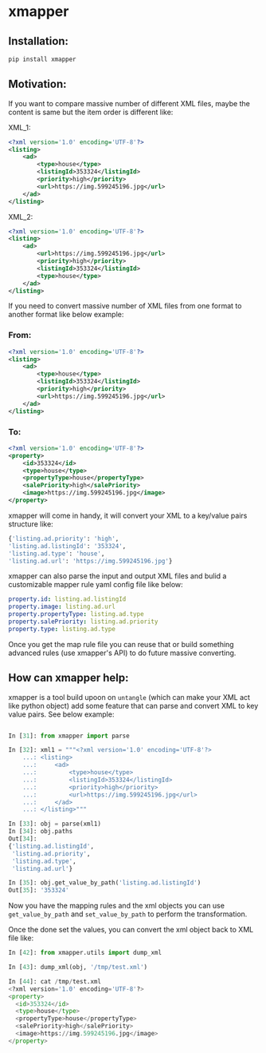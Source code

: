 # xmapper

## Installation:
```bash
pip install xmapper
```

## Motivation:
If you want to compare massive number of different XML files, maybe the content is same
 but the item order is different like:
 
 XML_1:
```xml
<?xml version='1.0' encoding='UTF-8'?>
<listing>
    <ad>
        <type>house</type>
        <listingId>353324</listingId>
        <priority>high</priority>
        <url>https://img.599245196.jpg</url>
    </ad>
</listing>
```

 XML_2:
```xml
<?xml version='1.0' encoding='UTF-8'?>
<listing>
    <ad>
        <url>https://img.599245196.jpg</url>
        <priority>high</priority>
        <listingId>353324</listingId>
        <type>house</type>
    </ad>
</listing>
```

If you need to convert massive number of XML files from one format to another format like below example:

### From:
```xml
<?xml version='1.0' encoding='UTF-8'?>
<listing>
    <ad>
        <type>house</type>
        <listingId>353324</listingId>
        <priority>high</priority>
        <url>https://img.599245196.jpg</url>
    </ad>
</listing>
```
### To:
```xml
<?xml version='1.0' encoding='UTF-8'?>
<property>
    <id>353324</id>
    <type>house</type>
    <propertyType>house</propertyType>
    <salePriority>high</salePriority>
    <image>https://img.599245196.jpg</image>
</property>
```
xmapper will come in handy, it will convert your XML to a key/value pairs
 structure like:
 ```python
{'listing.ad.priority': 'high',
 'listing.ad.listingId': '353324',
 'listing.ad.type': 'house',
 'listing.ad.url': 'https://img.599245196.jpg'}
```

xmapper can also parse the input and output XML files and bulid a customizable
 mapper rule yaml config file like below:
```yaml
property.id: listing.ad.listingId
property.image: listing.ad.url
property.propertyType: listing.ad.type
property.salePriority: listing.ad.priority
property.type: listing.ad.type
```
Once you get the map rule file you can reuse that or build something advanced rules (use xmapper's API) to do future massive converting.

## How can xmapper help:
xmapper is a tool build upoon on `untangle` (which can make your XML act like python object) add some feature that can parse and convert XML to key value pairs. See below example:
```python

In [31]: from xmapper import parse

In [32]: xml1 = """<?xml version='1.0' encoding='UTF-8'?>
    ...: <listing>
    ...:     <ad>
    ...:         <type>house</type>
    ...:         <listingId>353324</listingId>
    ...:         <priority>high</priority>
    ...:         <url>https://img.599245196.jpg</url>
    ...:     </ad>
    ...: </listing>"""

In [33]: obj = parse(xml1)
In [34]: obj.paths
Out[34]:
{'listing.ad.listingId',
 'listing.ad.priority',
 'listing.ad.type',
 'listing.ad.url'}

In [35]: obj.get_value_by_path('listing.ad.listingId')
Out[35]: '353324'
```
Now you have the mapping rules and the xml objects you can use `get_value_by_path` and `set_value_by_path` to perform the transformation.

Once the done set the values, you can convert the xml object back to XML file like:
```python
In [42]: from xmapper.utils import dump_xml

In [43]: dump_xml(obj, '/tmp/test.xml')

In [44]: cat /tmp/test.xml
<?xml version='1.0' encoding='UTF-8'?>
<property>
  <id>353324</id>
  <type>house</type>
  <propertyType>house</propertyType>
  <salePriority>high</salePriority>
  <image>https://img.599245196.jpg</image>
</property>
```
